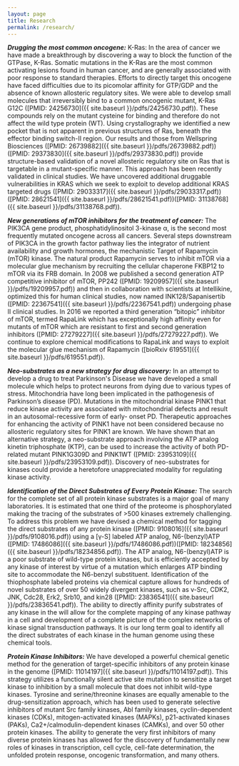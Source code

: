 ```yaml
---
layout: page
title: Research
permalink: /research/
---
```

***Drugging the most common oncogene:***  K-Ras:  In the area of cancer we have made a breakthrough by discovering a way to block the function of the GTPase, K-Ras.  Somatic mutations in the K-Ras are the most common activating lesions found in human cancer, and are generally associated with poor response to standard therapies. Efforts to directly target this oncogene have faced difficulties due to its picomolar affinity for GTP/GDP and the absence of known allosteric regulatory sites. We were able to develop small molecules that irreversibly bind to a common oncogenic mutant, K-Ras G12C ([PMID: 24256730]({{ site.baseurl }}/pdfs/24256730.pdf)). These compounds rely on the mutant cysteine for binding and therefore do not affect the wild type protein (WT). Using crystallography we identified a new pocket that is not apparent in previous structures of Ras, beneath the effector binding switch-II region. Our results and those from Wellspring Biosciences ([PMID: 26739882]({{ site.baseurl }}/pdfs/26739882.pdf)) ([PMID: 29373830]({{ site.baseurl }}/pdfs/29373830.pdf)) provide structure-based validation of a novel allosteric regulatory site on Ras that is targetable in a mutant-specific manner.  This approach has been recently validated in clinical studies.  We have uncovered additional druggable vulnerabilities in KRAS which we seek to exploit to develop additional KRAS targeted drugs ([PMID: 29033317]({{ site.baseurl }}/pdfs/29033317.pdf))([PMID: 28621541]({{ site.baseurl }}/pdfs/28621541.pdf))([PMID: 31138768]({{ site.baseurl }}/pdfs/31138768.pdf)).



***New generations of mTOR inhibitors for the treatment of cancer:***  The PIK3CA gene product, phosphatidylinositol 3-kinase &alpha;, is the second most frequently mutated oncogene across all cancers.  Several steps downstream of PIK3CA in the growth factor pathway lies the integrator of nutrient availability and growth hormones, the mechanistic Target of Rapamycin (mTOR) kinase.  The natural product Rapamycin serves to inhibit mTOR via a molecular glue mechanism by recruiting the cellular chaperone FKBP12 to mTOR via its FRB domain.  In 2008 we published a second generation ATP competitive inhibitor of mTOR, PP242 ([PMID: 19209957]({{ site.baseurl }}/pdfs/19209957.pdf)) and then in collaboration with scientists at Intellikine, optimized this for human clinical studies, now named INK128/Sapanisertib ([PMID: 22367541]({{ site.baseurl }}/pdfs/22367541.pdf)) undergoing phase II clinical studies.  In 2016 we reported a third generation “bitopic” inhibitor of mTOR, termed RapaLink which has exceptionally high affinity even for mutants of mTOR which are resistant to first and second generation inhibitors ([PMID: 27279227]({{ site.baseurl }}/pdfs/27279227.pdf)).  We continue to explore chemical modifications to RapaLink and ways to exploit the molecular glue mechanism of Rapamycin ([bioRxiv 619551]({{ site.baseurl }}/pdfs/619551.pdf)).



***Neo-substrates as a new strategy for drug discovery:***  In an attempt to develop a drug to treat Parkinson's Disease we have developed a small molecule which helps to protect neurons from dying due to various types of stress. Mitochondria have long been implicated in the pathogenesis of Parkinson’s disease (PD). Mutations in the mitochondrial kinase PINK1 that reduce kinase activity are associated with mitochondrial defects and result in an autosomal-recessive form of early- onset PD. Therapeutic approaches for enhancing the activity of PINK1 have not been considered because no allosteric regulatory sites for PINK1 are known. We have shown that an alternative strategy, a neo-substrate approach involving the ATP analog kinetin triphosphate (KTP), can be used to increase the activity of both PD-related mutant PINK1G309D and PINK1WT ([PMID: 23953109]({{ site.baseurl }}/pdfs/23953109.pdf)).  Discovery of neo-substrates for kinases could provide a heretofore unappreciated modality for regulating kinase activity.



***Identification of the Direct Substrates of Every Protein Kinase:***  The search for the complete set of all protein kinase substrates is a major goal of many laboratories.  It is estimated that one third of the proteome is phosphorylated making the tracing of the substrates of >500 kinases extremely challenging.  To address this problem we have devised a chemical method for tagging the direct substrates of any protein kinase ([PMID: 9108016]({{ site.baseurl }}/pdfs/9108016.pdf)) using a [&gamma;-S] labeled ATP analog, N6-(benzyl)ATP ([PMID: 17486086]({{ site.baseurl }}/pdfs/17486086.pdf))([PMID: 18234856]({{ site.baseurl }}/pdfs/18234856.pdf)).  The ATP analog, N6-(benzyl)ATP is a poor substrate of wild-type protein kinases, but is efficiently accepted by any kinase of interest by virtue of a mutation which enlarges ATP binding site to accommodate the N6-benzyl substituent.  Identification of the thiophosphate labeled proteins via chemical capture allows for hundreds of novel substrates of over 50 widely divergent kinases, such as v-Src, CDK2, JNK, Cdc28, Erk2, Srb10, and kin28 ([PMID: 23836541]({{ site.baseurl }}/pdfs/23836541.pdf)). The ability to directly affinity purify substrates of any kinase in the will allow for the complete mapping of any kinase pathway in a cell and development of a complete picture of the complex networks of kinase signal transduction pathways.  It is our long term goal to identify all the direct substrates of each kinase in the human genome using these chemical tools.



***Protein Kinase Inhibitors:***  We have developed a powerful chemical genetic method for the generation of target-specific inhibitors of any protein kinase in the genome ([PMID: 11014197]({{ site.baseurl }}/pdfs/11014197.pdf)).  This strategy utilizes a functionally silent active site mutation to sensitize a target kinase to inhibition by a small molecule that does not inhibit wild-type kinases.  Tyrosine and serine/threonine kinases are equally amenable to the drug-sensitization approach, which has been used to generate selective inhibitors of mutant Src family kinases, Abl family kinases, cyclin-dependent kinases (CDKs), mitogen-activated kinases (MAPKs), p21-activated kinases (PAKs), Ca2+/calmodulin-dependent kinases (CAMKs), and over 50 other protein kinases.  The ability to generate the very first inhibitors of many diverse protein kinases has allowed for the discovery of fundamentally new roles of kinases in transcription, cell cycle, cell-fate determination, the unfolded protein response, oncogenic transformation, and many others.
